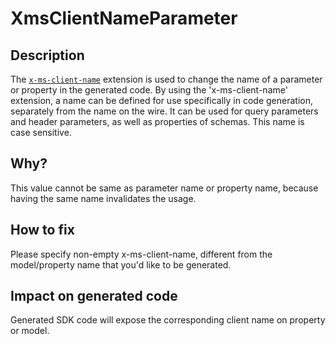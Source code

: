 # XmsClientNameParameter

## Description

The [`x-ms-client-name`](https://github.com/Azure/autorest/tree/master/docs/extensions#x-ms-client-name) extension is used to change the name of a parameter or property in the generated code. By using the 'x-ms-client-name' extension, a name can be defined for use specifically in code generation, separately from the name on the wire. It can be used for query parameters and header parameters, as well as properties of schemas. This name is case sensitive.

## Why?

This value cannot be same as parameter name or property name, because having the same name invalidates the usage.

## How to fix

Please specify non-empty x-ms-client-name, different from the model/property name that you'd like to be generated.

## Impact on generated code

Generated SDK code will expose the corresponding client name on property or model.
